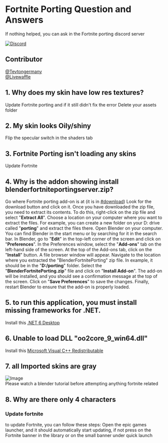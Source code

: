 # Fortnite Porting Question and Answers

If nothing helped, you can ask in the Fortnite porting discord server

[![Discord](https://discord.com/api/guilds/866821077769781249/widget.png?style=shield)](https://discord.gg/DZ5YFXdBA6)
## Contributor
[@Tevtongermany](https://github.com/Tevtongermany)  
[@Livewaffle](https://github.com/Livewaffle)

## 1. Why does my skin have low res textures?    
Update Fortnite porting and if it still
didn't fix the error Delete your assets folder

## 2. My skin looks Oily/shiny   
Flip the specular switch in the shaders tab
  
## 3. Fortnite Porting isn't loading any skins   
Update Fortnite

## 4. Why is the addon showing install blenderfortniteportingserver.zip?   
Go where Fortnite porting add-on is at (it is in [#⁠download](https://discord.gg/DZ5YFXdBA6)) Look for the download button and click on it. Once you have downloaded the zip file, you need to extract its contents. To do this, right-click on the zip file and select "**Extract All**". Choose a location on your computer where you want to extract the files. For example, you can create a new folder on your D: drive called "**porting**" and extract the files there. Open Blender on your computer. You can find Blender in the start menu or by searching for it in the search bar. In Blender, go to "**Edit**" in the top-left corner of the screen and click on "**Preferences**". In the Preferences window, select the "**Add-ons**" tab on the left-hand side of the screen. At the top of the Add-ons tab, click on the "**Install**" button. A file browser window will appear. Navigate to the location where you extracted the "BlenderFortnitePorting" zip file. In example, it should be in the "**D:/porting**" folder. Select the "**BlenderFortnitePorting.zip**" file and click on "**Install Add-on**". The add-on will be installed, and you should see a confirmation message at the top of the screen. Click on "**Save Preferences**" to save the changes. Finally, restart Blender to ensure that the add-on is properly loaded.   

## 5. to run this application, you must install missing frameworks for .NET.
Install this [.NET 6 Desktop](https://dotnet.microsoft.com/en-us/download/dotnet/thank-you/runtime-desktop-6.0.19-windows-x64-installer)  
## 6. Unable to load DLL "oo2core_9_win64.dll"
Install this [Microsoft Visual C++ Redistributable](https://aka.ms/vs/17/release/vc_redist.x64.exe)  
## 7. all Imported skins are gray
![Image](https://i.imgur.com/h0VGsh2.png)  
Please watch a blender tutorial before attempting anything fortnite related

## 8. Why are there only 4 characters
### Update fortnite 
to update Fortnite, you can follow these steps:
Open the epic games launcher, and it should automatically start updating, if not press on the Fortnite banner in the library or on the small banner under quick launch


